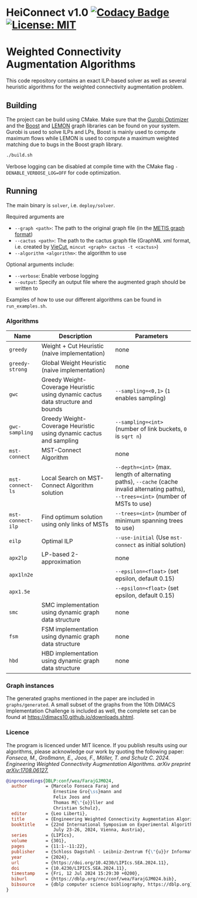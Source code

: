 HeiConnect v1.0 [![Codacy Badge](https://app.codacy.com/project/badge/Grade/9d0d08ba6b2d42699ab74fe5f9697bb9)](https://www.codacy.com/gh/KaHIP/KaHIP/dashboard?utm_source=github.com&utm_medium=referral&utm_content=KaHIP/KaHIP&utm_campaign=Badge_Grade)
[![License: MIT](https://img.shields.io/badge/License-MIT-yellow.svg)](https://opensource.org/licenses/MIT)
=====

# Weighted Connectivity Augmentation Algorithms

This code repository contains an exact ILP-based solver as well as several heuristic algorithms for the weighted connectivity augmentation problem.

## Building

The project can be build using CMake. Make sure that the [Gurobi Optimizer](https://www.gurobi.com/solutions/gurobi-optimizer) and the [Boost](https://boost.org) and [LEMON](https://lemon.cs.elte.hu/trac/lemon) graph libraries can be found on your system. Gurobi is used to solve ILPs and LPs, Boost is mainly used to compute maximum flows while LEMON is used to compute a maximum weighted matching due to bugs in the Boost graph library.

```sh
./build.sh
```

Verbose logging can be disabled at compile time with the CMake flag `-DENABLE_VERBOSE_LOG=OFF` for code optimization.

## Running

The main binary is `solver`, i.e. `deploy/solver`.

Required arguments are

- `--graph <path>`: The path to the original graph file (in the [METIS graph format](http://people.sc.fsu.edu/~jburkardt/data/metis_graph/metis_graph.html))
- `--cactus <path>`: The path to the cactus graph file (GraphML xml format, i.e. created by [VieCut](https://github.com/VieCut/VieCut), `mincut <graph> cactus -t <cactus>`)
- `--algorithm <algorithm>`: the algorithm to use

Optional arguments include:

- `--verbose`: Enable verbose logging
- `--output`: Specify an output file where the augmented graph should be written to

Examples of how to use our different algorithms can be found in `run_examples.sh`.

### Algorithms

| Name              | Description                                                                     | Parameters                                                                                                                               |
| ----------------- | ------------------------------------------------------------------------------- | ---------------------------------------------------------------------------------------------------------------------------------------- |
| `greedy`          | Weight + Cut Heuristic (naive implementation)                                   | none                                                                                                                                     |
| `greedy-strong`   | Global Weight Heuristic (naive implementation)                                  | none                                                                                                                                     |
| `gwc`             | Greedy Weight-Coverage Heuristic using dynamic cactus data structure and bounds | `--sampling=<0,1>` (`1` enables sampling)                                                                                                |
| `gwc-sampling`    | Greedy Weight-Coverage Heuristic using dynamic cactus and sampling              | `--sampling=<int>` (number of link buckets, `0` is `sqrt n`)                                                                             |
| `mst-connect`     | MST-Connect Algorithm                                                           | none                                                                                                                                     |
| `mst-connect-ls`  | Local Search on MST-Connect Algorithm solution                                  | `--depth=<int>` (max. length of alternating paths), `--cache` (cache invalid alternating paths), `--trees=<int>` (number of MSTs to use) |
| `mst-connect-ilp` | Find optimum solution using only links of MSTs                                  | `--trees=<int>` (number of minimum spanning trees to use)                                                                                |
| `eilp`            | Optimal ILP                                                                     | `--use-initial` (Use `mst-connect` as initial solution)                                                                                  |
| `apx2lp`          | LP-based 2-approximation                                                        | none                                                                                                                                     |
| `apx1ln2e`        |                                                                                 | `--epsilon=<float>` (set epsilon, default 0.15)                                                                                          |
| `apx1.5e`         |                                                                                 | `--epsilon=<float>` (set epsilon, default 0.15)                                                                                          |
| `smc`             | SMC implementation using dynamic graph data structure                           | none                                                                                                                                     |
| `fsm`             | FSM implementation using dynamic graph data structure                           | none                                                                                                                                     |
| `hbd`             | HBD implementation using dynamic graph data structure                           | none                                                                                                                                     |

### Graph instances

The generated graphs mentioned in the paper are included in `graphs/generated`. A small subset of the graphs from the 10th DIMACS Implementation Challenge is included as well, the complete set can be found at https://dimacs10.github.io/downloads.shtml.

### Licence

The program is licenced under MIT licence.
If you publish results using our algorithms, please acknowledge our work by quoting the following paper:
_Fonseca, M., Großmann, E., Joos, F., Möller, T. and Schulz C. 2024. Engineering Weighted Connectivity Augmentation Algorithms. arXiv preprint [arXiv:1708.06127.](https://arxiv.org/abs/2402.07753)_

```bibtex
@inproceedings{DBLP:conf/wea/FarajGJM024,
  author       = {Marcelo Fonseca Faraj and
                  Ernestine Gro{\ss}mann and
                  Felix Joos and
                  Thomas M{\"{o}}ller and
                  Christian Schulz},
  editor       = {Leo Liberti},
  title        = {Engineering Weighted Connectivity Augmentation Algorithms},
  booktitle    = {22nd International Symposium on Experimental Algorithms, {SEA} 2024,
                  July 23-26, 2024, Vienna, Austria},
  series       = {LIPIcs},
  volume       = {301},
  pages        = {11:1--11:22},
  publisher    = {Schloss Dagstuhl - Leibniz-Zentrum f{\"{u}}r Informatik},
  year         = {2024},
  url          = {https://doi.org/10.4230/LIPIcs.SEA.2024.11},
  doi          = {10.4230/LIPICS.SEA.2024.11},
  timestamp    = {Fri, 12 Jul 2024 15:29:30 +0200},
  biburl       = {https://dblp.org/rec/conf/wea/FarajGJM024.bib},
  bibsource    = {dblp computer science bibliography, https://dblp.org}
}
```
